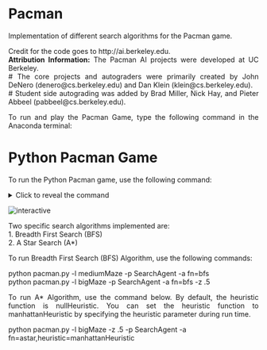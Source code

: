 # Pacman
Implementation of different search algorithms for the Pacman game.

<p align="justify">Credit for the code goes to http://ai.berkeley.edu.<br/><b>Attribution Information:</b> The Pacman AI projects were developed at UC Berkeley.<br/>
# The core projects and autograders were primarily created by John DeNero (denero@cs.berkeley.edu) and Dan Klein (klein@cs.berkeley.edu).<br/>
# Student side autograding was added by Brad Miller, Nick Hay, and Pieter Abbeel (pabbeel@cs.berkeley.edu).</p>

<p align="justify">To run and play the Pacman Game, type the following command in the Anaconda terminal:<br/></p>

# Python Pacman Game

To run the Python Pacman game, use the following command:

<details>
<summary>Click to reveal the command</summary>

```bash
python pacman.py
```
</details>

![interactive](https://github.com/ChiragRadhakrishna43-7/Pacman/assets/121251823/1bcd2805-8573-460d-9895-9d70cda6f0e8)

<p align="justify"> Two specific search algorithms implemented are: <br/>1. Breadth First Search (BFS) <br/>2. A Star Search (A*)</p>

<p align="justify"> To run Breadth First Search (BFS) Algorithm, use the following commands:</p>

<p>python pacman.py -l mediumMaze -p SearchAgent -a fn=bfs <br/>
python pacman.py -l bigMaze -p SearchAgent -a fn=bfs -z .5</p>

<p align="justify"> To run A* Algorithm, use the command below. By default, the heuristic function is nullHeuristic. You can set the heuristic function to manhattanHeuristic by specifying the heuristic parameter during run time.</p>

<p>python pacman.py -l bigMaze -z .5 -p SearchAgent -a fn=astar,heuristic=manhattanHeuristic</p>
